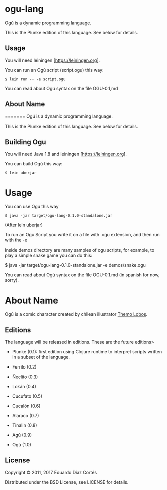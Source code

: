 # ogu-lang

Ogú is a dynamic programming language.

This is the Plunke edition of this language. See below for details.

## Usage

You will need leiningen [https://leiningen.org].

You can run an Ogú script (script.ogu) this way:

    $ lein run -- -e script.ogu
    
You can read about Ogú syntax on the file OGU-0.1,md 

## About Name
=======
Ogú is a dynamic programming language.

This is the Plunke edition of this language. See below for details.

## Building Ogu


You will need Java 1.8 and leiningen [https://leiningen.org].

You can build Ogú this way:

    $ lein uberjar
    
# Usage
    
You can use Ogu this way
    
    $ java -jar target/ogu-lang-0.1.0-standalone.jar
    
(After lein uberjar)
    
To run an Ogu Script you write it on a file with .ogu extension, and then run with the -e

Inside demos directory are many samples of ogu scripts, for example, to play a simple snake game you can do this:
   
   $ java -jar target/ogu-lang-0.1.0-standalone.jar -e demos/snake.ogu
    
You can read about Ogú syntax on the file OGU-0.1.md (in spanish for now, sorry). 

# About Name

Ogú is a comic character created by chilean illustrator [Themo Lobos](https://en.wikipedia.org/wiki/Themo_Lobos).

## Editions

The language will be released in editions.
These are the future editions>

- Plunke (0.1): first edition using Clojure runtime to interpret scripts written in a subset of the language.

- Ferrilo (0.2)

- Ñeclito (0.3)

- Lokán (0.4)

- Cucufato (0.5)

- Cucalón (0.6)

- Alaraco (0.7)

- Tinalin (0.8)

- Agú (0.9)

- Ogú (1.0)


## License

Copyright © 2011, 2017 Eduardo Díaz Cortés

Distributed under the BSD License, see LICENSE for details.
